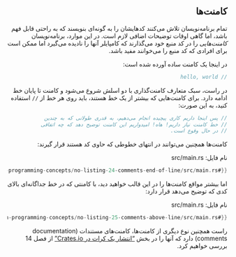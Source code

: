 <div dir="rtl">

## کامنت‌ها

تمام برنامه‌نویسان تلاش می‌کنند کدهایشان را به گونه‌ای بنویسند که به راحتی قابل فهم باشد، اما گاهی اوقات توضیحات اضافی لازم است. در این موارد، برنامه‌نویسان _کامنت‌هایی_ را در کد منبع خود می‌گذارند که کامپایلر آنها را نادیده می‌گیرد اما ممکن است برای افرادی که کد منبع را می‌خوانند مفید باشد.

در اینجا یک کامنت ساده آورده شده است:

```rust
// hello, world
```

در راست، سبک متعارف کامنت‌گذاری با دو اسلش شروع می‌شود و کامنت تا پایان خط ادامه دارد. برای کامنت‌هایی که بیشتر از یک خط هستند، باید روی هر خط از `//` استفاده کنید، به این صورت:

```rust
// پس اینجا داریم کاری پیچیده انجام می‌دهیم، به قدری طولانی که به چندین
// خط کامنت نیاز داریم! هاه! امیدواریم این کامنت توضیح دهد که چه اتفاقی
// در حال وقوع است.
```

کامنت‌ها همچنین می‌توانند در انتهای خطوطی که حاوی کد هستند قرار گیرند:

<span class="filename">نام فایل: src/main.rs</span>

```rust
{{#rustdoc_include ../listings/ch03-common-programming-concepts/no-listing-24-comments-end-of-line/src/main.rs}}
```

اما بیشتر مواقع کامنت‌ها را در این قالب خواهید دید، با کامنتی که در خط جداگانه‌ای بالای کدی که توضیح می‌دهد قرار دارد:

<span class="filename">نام فایل: src/main.rs</span>

```rust
{{#rustdoc_include ../listings/ch03-common-programming-concepts/no-listing-25-comments-above-line/src/main.rs}}
```

راست همچنین نوع دیگری از کامنت‌ها، کامنت‌های مستندات (documentation comments) دارد که آنها را در بخش [“انتشار یک کرات در Crates.io”][publishing]<!-- ignore --> از فصل 14 بررسی خواهیم کرد.

[publishing]: ch14-02-publishing-to-crates-io.html

</div>